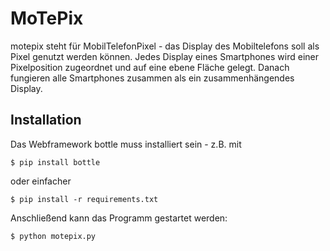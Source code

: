MoTePix
=======

motepix steht für MobilTelefonPixel - das Display des Mobiltelefons soll als
Pixel genutzt werden können. Jedes Display eines Smartphones wird einer 
Pixelposition zugeordnet und auf eine ebene Fläche gelegt. Danach fungieren alle
Smartphones zusammen als ein zusammenhängendes Display.

Installation
------------

Das Webframework bottle muss installiert sein - z.B. mit 

    $ pip install bottle

oder einfacher

    $ pip install -r requirements.txt

Anschließend kann das Programm gestartet werden:

    $ python motepix.py

